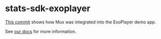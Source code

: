 # stats-sdk-exoplayer

[This commit](https://github.com/muxinc/stats-sdk-exoplayer/commit/e2490383293d4e80c00484a29b195511158c951b) shows how Mux was integrated into the ExoPlayer demo app.

See [our docs](https://docs.mux.com/exoplayer/getting-started) for more information.
